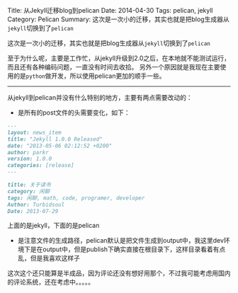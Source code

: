 Title: 从Jekyll迁移blog到pelican
Date: 2014-04-30
Tags: pelican, jekyll
Category: Pelican
Summary: 这次是一次小的迁移，其实也就是把blog生成器从`jekyll`切换到了`pelican`

这次是一次小的迁移，其实也就是把blog生成器从`jekyll`切换到了`pelican`

至于为什么呢，主要是工作忙，从jekyll升级到2.0之后，在本地就不能测试运行，而且还有各种编码问题，一直没有时间去收拾。
另外一个原因就是我现在主要使用的是`python`做开发，所以使用pelican更加的顺手一些。

---------------------------------

从jekyll到pelican并没有什么特别的地方，主要有两点需要改动的：

* 是所有的post文件的头需要变化，如下：
```markdown
---
layout: news_item
title: "Jekyll 1.0.0 Released"
date: "2013-05-06 02:12:52 +0200"
author: parkr
version: 1.0.0
categories: [release]
---
```
```markdown
title: 关于读书
category: 闲聊
tags: 闲聊, math, code, programer, developer
Author: Turbidsoul
Date: 2013-07-29
```
上面的是jekyll，下面的是pelican

* 是注意文件的生成路径，pelican默认是把文件生成到output中，我这里dev环境下是在output中，但是publish下确实直接在根目录下，这样目录看着有点乱，但是我喜欢这样子

这次这个还只能算是半成品，因为评论还没有想好用那个，不过我可能考虑用国内的评论系统，还在考虑中。。。。。
